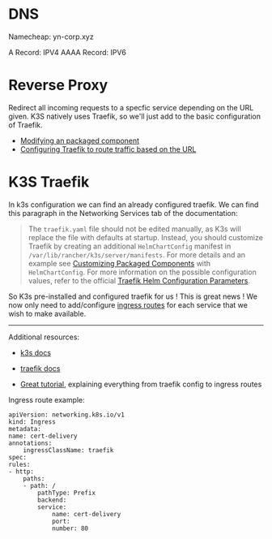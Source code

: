 # DNS

Namecheap: yn-corp.xyz

A Record: IPV4
AAAA Record: IPV6

# Reverse Proxy

Redirect all incoming requests to a specfic service depending on the URL given. K3S natively uses Traefik, so we'll just add to the basic configuration of Traefik.

- [Modifying an packaged component](https://docs.k3s.io/helm#customizing-packaged-components-with-helmchartconfig)
- [Configuring Traefik to route traffic based on the URL](https://doc.traefik.io/traefik/routing/routers/#configuration-example)

# K3S Traefik

In k3s configuration we can find an already configured traefik. We can find this paragraph in the Networking Services tab of the documentation:

> The `traefik.yaml` file should not be edited manually, as K3s will replace the file with defaults at startup. Instead, you should customize Traefik by creating an additional `HelmChartConfig` manifest in `/var/lib/rancher/k3s/server/manifests`. For more details and an example see [Customizing Packaged Components](https://docs.k3s.io/helm#customizing-packaged-components-with-helmchartconfig) with `HelmChartConfig`. For more information on the possible configuration values, refer to the official [Traefik Helm Configuration Parameters](https://github.com/traefik/traefik-helm-chart/tree/master/traefik).

So K3s pre-installed and configured traefik for us ! This is great news ! We now only need to add/configure [ingress routes](https://kubernetes.io/docs/concepts/services-networking/ingress/) for each service that we wish to make available.

----

Additional resources:

- [k3s docs](https://docs.k3s.io/networking/networking-services)
- [traefik docs](https://doc.traefik.io/traefik/routing/routers/#path-pathprefix-and-pathregexp)

- [Great tutorial](https://www.youtube.com/watch?v=n5dpQLqOfqM), explaining everything from traefik config to ingress routes

Ingress route example:

    apiVersion: networking.k8s.io/v1
    kind: Ingress
    metadata:
    name: cert-delivery
    annotations:
        ingressClassName: traefik
    spec:
    rules:
    - http:
        paths:
        - path: /
            pathType: Prefix
            backend:
            service:
                name: cert-delivery
                port:
                number: 80

<!-- __Warning__: While modifying the default configuration of the k3s service, you might end up with a k3s service that won't restart. In case the error is due to missing files (such as "k3s-server" or "k3s-agent"), you can fix this by re-"installing" or downloading the k3s with the command: `curl -sfL https://get.k3s.io | sh -`; if you're looking for a specific version run this command instead: `curl -sfL https://get.k3s.io 23 | INSTALL_K3S_VERSION=<k3s-version> sh -s - server` -->